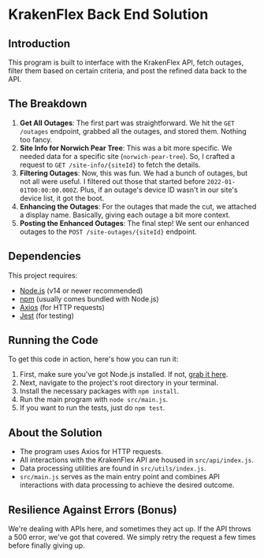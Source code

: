 # KrakenFlex Back End Solution

## Introduction

This program is built to interface with the KrakenFlex API, fetch outages, filter them based on certain criteria, and post the refined data back to the API.

## The Breakdown

1. **Get All Outages**: The first part was straightforward. We hit the `GET /outages` endpoint, grabbed all the outages, and stored them. Nothing too fancy.
2. **Site Info for Norwich Pear Tree**: This was a bit more specific. We needed data for a specific site (`norwich-pear-tree`). So, I crafted a request to `GET /site-info/{siteId}` to fetch the details.
3. **Filtering Outages**: Now, this was fun. We had a bunch of outages, but not all were useful. I filtered out those that started before `2022-01-01T00:00:00.000Z`. Plus, if an outage's device ID wasn't in our site's device list, it got the boot.
4. **Enhancing the Outages**: For the outages that made the cut, we attached a display name. Basically, giving each outage a bit more context.
5. **Posting the Enhanced Outages**: The final step! We sent our enhanced outages to the `POST /site-outages/{siteId}` endpoint.

## Dependencies

This project requires:

- [Node.js](https://nodejs.org/) (v14 or newer recommended)
- [npm](https://www.npmjs.com/) (usually comes bundled with Node.js)
- [Axios](https://www.npmjs.com/package/axios) (for HTTP requests)
- [Jest](https://www.npmjs.com/package/jest) (for testing)

## Running the Code

To get this code in action, here's how you can run it:

1. First, make sure you've got Node.js installed. If not, [grab it here](https://nodejs.org/).
2. Next, navigate to the project's root directory in your terminal.
3. Install the necessary packages with `npm install`.
4. Run the main program with `node src/main.js`.
5. If you want to run the tests, just do `npm test`.

## About the Solution

- The program uses Axios for HTTP requests.
- All interactions with the KrakenFlex API are housed in `src/api/index.js`.
- Data processing utilities are found in `src/utils/index.js`.
- `src/main.js` serves as the main entry point and combines API interactions with data processing to achieve the desired outcome.

## Resilience Against Errors (Bonus)

We're dealing with APIs here, and sometimes they act up. If the API throws a 500 error, we've got that covered. We simply retry the request a few times before finally giving up.
